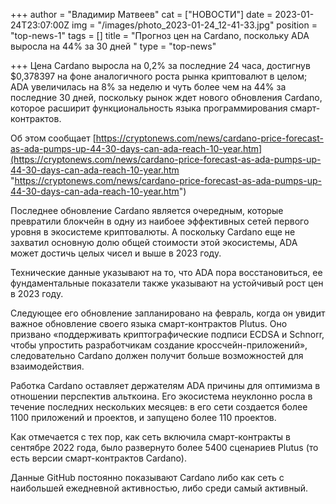 +++
author = "Владимир Матвеев"
cat = ["НОВОСТИ"]
date = 2023-01-24T23:07:00Z
img = "/images/photo_2023-01-24_12-41-33.jpg"
position = "top-news-1"
tags = []
title = "Прогноз цен на Cardano, поскольку ADA выросла на 44% за 30 дней "
type = "top-news"

+++
Цена Cardano выросла на 0,2% за последние 24 часа, достигнув $0,378397 на фоне аналогичного роста рынка криптовалют в целом; ADA увеличилась на 8% за неделю и чуть более чем на 44% за последние 30 дней, поскольку рынок ждет нового обновления Cardano, которое расширит функциональность языка программирования смарт-контрактов.

Об этом сообщает [https://cryptonews.com/news/cardano-price-forecast-as-ada-pumps-up-44-30-days-can-ada-reach-10-year.htm](https://cryptonews.com/news/cardano-price-forecast-as-ada-pumps-up-44-30-days-can-ada-reach-10-year.htm "https://cryptonews.com/news/cardano-price-forecast-as-ada-pumps-up-44-30-days-can-ada-reach-10-year.htm")

Последнее обновление Cardano является очередным, которые превратили блокчейн в одну из наибоее эффективных сетей первого уровня в экосистеме криптовалюты. А поскольку Cardano еще не захватил основную долю общей стоимости этой экосистемы, ADA может достичь целых чисел и выше в 2023 году.

Технические данные указывают на то, что ADA пора восстановиться, ее фундаментальные показатели также указывают на устойчивый рост цен в 2023 году.

Следующее его обновление запланировано на февраль, когда он увидит важное обновление своего языка смарт-контрактов Plutus. Оно призвано «поддерживать криптографические подписи ECDSA и Schnorr, чтобы упростить разработчикам создание кроссчейн-приложений», следовательно Cardano должен получит больше возможностей для взаимодействия.

Работка Cardano оставляет держателям ADA причины для оптимизма в отношении перспектив альткоина. Его экосистема неуклонно росла в течение последних нескольких месяцев: в его сети создается более 1100 приложений и проектов, и запущено более 110 проектов.

Как отмечается с тех пор, как сеть включила смарт-контракты в сентябре 2022 года, было развернуто более 5400 сценариев Plutus (то есть версии смарт-контрактов Cardano).

Данные GitHub постоянно показывают Cardano либо как сеть с наибольшей ежедневной активностью, либо среди самый активный.